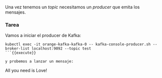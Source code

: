 Una vez tenemos un _topic_ necesitamos un _producer_ que emita los mensajes.

### Tarea

Vamos a iniciar el producer de Kafka:
```
kubectl exec -it orange-kafka-kafka-0 -- kafka-console-producer.sh --broker-list localhost:9092 --topic test
```{{execute}}

y probemos a lanzar un mensaje:
```
All you need is Love!
```{{execute}}